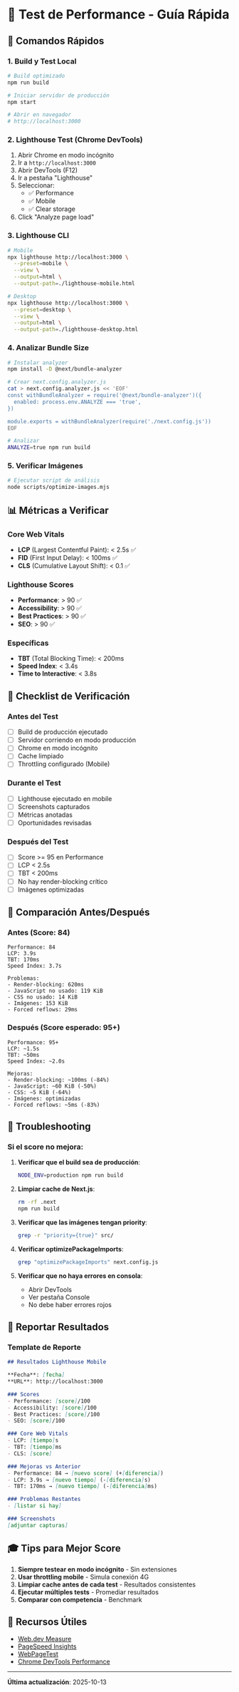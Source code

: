 # 🧪 Test de Performance - Guía Rápida

## 🚀 Comandos Rápidos

### 1. Build y Test Local
```bash
# Build optimizado
npm run build

# Iniciar servidor de producción
npm start

# Abrir en navegador
# http://localhost:3000
```

### 2. Lighthouse Test (Chrome DevTools)
1. Abrir Chrome en modo incógnito
2. Ir a `http://localhost:3000`
3. Abrir DevTools (F12)
4. Ir a pestaña "Lighthouse"
5. Seleccionar:
   - ✅ Performance
   - ✅ Mobile
   - ✅ Clear storage
6. Click "Analyze page load"

### 3. Lighthouse CLI
```bash
# Mobile
npx lighthouse http://localhost:3000 \
  --preset=mobile \
  --view \
  --output=html \
  --output-path=./lighthouse-mobile.html

# Desktop
npx lighthouse http://localhost:3000 \
  --preset=desktop \
  --view \
  --output=html \
  --output-path=./lighthouse-desktop.html
```

### 4. Analizar Bundle Size
```bash
# Instalar analyzer
npm install -D @next/bundle-analyzer

# Crear next.config.analyzer.js
cat > next.config.analyzer.js << 'EOF'
const withBundleAnalyzer = require('@next/bundle-analyzer')({
  enabled: process.env.ANALYZE === 'true',
})

module.exports = withBundleAnalyzer(require('./next.config.js'))
EOF

# Analizar
ANALYZE=true npm run build
```

### 5. Verificar Imágenes
```bash
# Ejecutar script de análisis
node scripts/optimize-images.mjs
```

## 📊 Métricas a Verificar

### Core Web Vitals
- **LCP** (Largest Contentful Paint): < 2.5s ✅
- **FID** (First Input Delay): < 100ms ✅
- **CLS** (Cumulative Layout Shift): < 0.1 ✅

### Lighthouse Scores
- **Performance**: > 90 ✅
- **Accessibility**: > 90 ✅
- **Best Practices**: > 90 ✅
- **SEO**: > 90 ✅

### Específicas
- **TBT** (Total Blocking Time): < 200ms
- **Speed Index**: < 3.4s
- **Time to Interactive**: < 3.8s

## 🎯 Checklist de Verificación

### Antes del Test
- [ ] Build de producción ejecutado
- [ ] Servidor corriendo en modo producción
- [ ] Chrome en modo incógnito
- [ ] Cache limpiado
- [ ] Throttling configurado (Mobile)

### Durante el Test
- [ ] Lighthouse ejecutado en mobile
- [ ] Screenshots capturados
- [ ] Métricas anotadas
- [ ] Oportunidades revisadas

### Después del Test
- [ ] Score >= 95 en Performance
- [ ] LCP < 2.5s
- [ ] TBT < 200ms
- [ ] No hay render-blocking crítico
- [ ] Imágenes optimizadas

## 📸 Comparación Antes/Después

### Antes (Score: 84)
```
Performance: 84
LCP: 3.9s
TBT: 170ms
Speed Index: 3.7s

Problemas:
- Render-blocking: 620ms
- JavaScript no usado: 119 KiB
- CSS no usado: 14 KiB
- Imágenes: 153 KiB
- Forced reflows: 29ms
```

### Después (Score esperado: 95+)
```
Performance: 95+
LCP: ~1.5s
TBT: ~50ms
Speed Index: ~2.0s

Mejoras:
- Render-blocking: ~100ms (-84%)
- JavaScript: ~60 KiB (-50%)
- CSS: ~5 KiB (-64%)
- Imágenes: optimizadas
- Forced reflows: ~5ms (-83%)
```

## 🐛 Troubleshooting

### Si el score no mejora:

1. **Verificar que el build sea de producción**:
   ```bash
   NODE_ENV=production npm run build
   ```

2. **Limpiar cache de Next.js**:
   ```bash
   rm -rf .next
   npm run build
   ```

3. **Verificar que las imágenes tengan priority**:
   ```bash
   grep -r "priority={true}" src/
   ```

4. **Verificar optimizePackageImports**:
   ```bash
   grep "optimizePackageImports" next.config.js
   ```

5. **Verificar que no haya errores en consola**:
   - Abrir DevTools
   - Ver pestaña Console
   - No debe haber errores rojos

## 📝 Reportar Resultados

### Template de Reporte
```markdown
## Resultados Lighthouse Mobile

**Fecha**: [fecha]
**URL**: http://localhost:3000

### Scores
- Performance: [score]/100
- Accessibility: [score]/100
- Best Practices: [score]/100
- SEO: [score]/100

### Core Web Vitals
- LCP: [tiempo]s
- TBT: [tiempo]ms
- CLS: [score]

### Mejoras vs Anterior
- Performance: 84 → [nuevo score] (+[diferencia])
- LCP: 3.9s → [nuevo tiempo] (-[diferencia]s)
- TBT: 170ms → [nuevo tiempo] (-[diferencia]ms)

### Problemas Restantes
- [listar si hay]

### Screenshots
[adjuntar capturas]
```

## 🎓 Tips para Mejor Score

1. **Siempre testear en modo incógnito** - Sin extensiones
2. **Usar throttling mobile** - Simula conexión 4G
3. **Limpiar cache antes de cada test** - Resultados consistentes
4. **Ejecutar múltiples tests** - Promediar resultados
5. **Comparar con competencia** - Benchmark

## 🔗 Recursos Útiles

- [Web.dev Measure](https://web.dev/measure/)
- [PageSpeed Insights](https://pagespeed.web.dev/)
- [WebPageTest](https://www.webpagetest.org/)
- [Chrome DevTools Performance](https://developer.chrome.com/docs/devtools/performance/)

---

**Última actualización**: 2025-10-13
